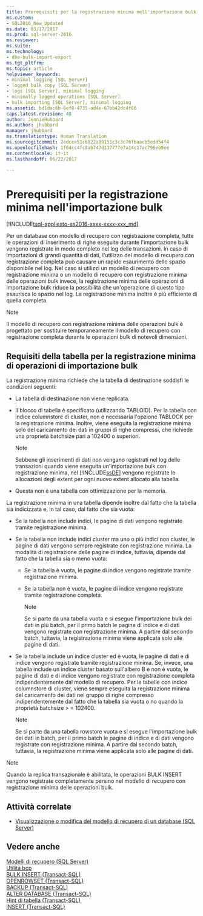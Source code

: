 ```yaml
---
title: Prerequisiti per la registrazione minima nell'importazione bulk | Microsoft Docs
ms.custom:
- SQL2016_New_Updated
ms.date: 03/17/2017
ms.prod: sql-server-2016
ms.reviewer: 
ms.suite: 
ms.technology:
- dbe-bulk-import-export
ms.tgt_pltfrm: 
ms.topic: article
helpviewer_keywords:
- minimal logging [SQL Server]
- logged bulk copy [SQL Server]
- logs [SQL Server], minimal logging
- minimally logged operations [SQL Server]
- bulk importing [SQL Server], minimal logging
ms.assetid: bd1dac6b-6ef8-4735-ad4e-67bb42dc4f66
caps.latest.revision: 48
author: JennieHubbard
ms.author: jhubbard
manager: jhubbard
ms.translationtype: Human Translation
ms.sourcegitcommit: 2edcce51c6822a89151c3c3c76fbaacb5edd54f4
ms.openlocfilehash: 1f64cc4fc8ab747d137777e7a14c17ac796eb9ee
ms.contentlocale: it-it
ms.lasthandoff: 06/22/2017

---
```

# <a name="prerequisites-for-minimal-logging-in-bulk-import"></a>Prerequisiti per la registrazione minima nell'importazione bulk
[!INCLUDE[tsql-appliesto-ss2016-xxxx-xxxx-xxx_md](../../includes/tsql-appliesto-ss2016-xxxx-xxxx-xxx-md.md)]

  Per un database con modello di recupero con registrazione completa, tutte le operazioni di inserimento di righe eseguite durante l'importazione bulk vengono registrate in modo completo nel log delle transazioni. In caso di importazioni di grandi quantità di dati, l'utilizzo del modello di recupero con registrazione completa può causare un rapido esaurimento dello spazio disponibile nel log. Nel caso si utilizzi un modello di recupero con registrazione minima o un modello di recupero con registrazione minima delle operazioni bulk invece, la registrazione minima delle operazioni di importazione bulk riduce la possibilità che un'operazione di questo tipo esaurisca lo spazio nel log. La registrazione minima inoltre è più efficiente di quella completa.  
  
> [!NOTE]  
>  Il modello di recupero con registrazione minima delle operazioni bulk è progettato per sostituire temporaneamente il modello di recupero con registrazione completa durante le operazioni bulk di notevoli dimensioni.  
  
## <a name="table-requirements-for-minimally-logging-bulk-import-operations"></a>Requisiti della tabella per la registrazione minima di operazioni di importazione bulk  
 La registrazione minima richiede che la tabella di destinazione soddisfi le condizioni seguenti:  
  
-   La tabella di destinazione non viene replicata.  
  
-   Il blocco di tabella è specificato (utilizzando TABLOID). Per la tabella con indice columnstore di cluster, non è necessaria l'opzione TABLOCK per la registrazione minima.  Inoltre, viene eseguita la registrazione minima solo del caricamento dei dati in gruppi di righe compressi, che richiede una proprietà batchsize pari a 102400 o superiori.  
  
    > [!NOTE]  
    >  Sebbene gli inserimenti di dati non vengano registrati nel log delle transazioni quando viene eseguita un'importazione bulk con registrazione minima, nel [!INCLUDE[ssDE](../../includes/ssde-md.md)] vengono registrate le allocazioni degli extent per ogni nuovo extent allocato alla tabella.  
  
-   Questa non è una tabella con ottimizzazione per la memoria.  
  
 La registrazione minima in una tabella dipende inoltre dal fatto che la tabella sia indicizzata e, in tal caso, dal fatto che sia vuota:  
  
-   Se la tabella non include indici, le pagine di dati vengono registrate tramite registrazione minima.  
  
-   Se la tabella non include indici cluster ma uno o più indici non cluster, le pagine di dati vengono sempre registrate con registrazione minima. La modalità di registrazione delle pagine di indice, tuttavia, dipende dal fatto che la tabella sia o meno vuota:  
  
    -   Se la tabella è vuota, le pagine di indice vengono registrate tramite registrazione minima.  
  
    -   Se la tabella non è vuota, le pagine di indice vengono registrate tramite registrazione completa.  
  
        > [!NOTE]  
        >  Se si parte da una tabella vuota e si esegue l'importazione bulk dei dati in più batch, per il primo batch le pagine di indice e di dati vengono registrate con registrazione minima. A partire dal secondo batch, tuttavia, la registrazione minima viene applicata solo alle pagine di dati.  
  
-   Se la tabella include un indice cluster ed è vuota, le pagine di dati e di indice vengono registrate tramite registrazione minima. Se, invece, una tabella include un indice cluster basato sull'albero B e non è vuota, le pagine di dati e di indice vengono registrate con registrazione completa indipendentemente dal modello di recupero. Per le tabelle con indice columnstore di cluster, viene sempre eseguita la registrazione minima del caricamento dei dati nel gruppo di righe compresso indipendentemente dal fatto che la tabella sia vuota o no quando la proprietà batchsize > = 102400.  
  
    > [!NOTE]  
    >  Se si parte da una tabella rowstore vuota e si esegue l'importazione bulk dei dati in batch, per il primo batch le pagine di indice e di dati vengono registrate con registrazione minima. A partire dal secondo batch, tuttavia, la registrazione minima viene applicata solo alle pagine di dati.  
  
> [!NOTE]  
>  Quando la replica transazionale è abilitata, le operazioni BULK INSERT vengono registrate completamente persino nel modello di recupero con registrazione minima delle operazioni bulk.  
  
##  <a name="RelatedTasks"></a> Attività correlate  
  
-   [Visualizzazione o modifica del modello di recupero di un database &#40;SQL Server&#41;](../../relational-databases/backup-restore/view-or-change-the-recovery-model-of-a-database-sql-server.md)  
  
  
## <a name="see-also"></a>Vedere anche  
 [Modelli di recupero &#40;SQL Server&#41;](../../relational-databases/backup-restore/recovery-models-sql-server.md)   
 [Utilità bcp](../../tools/bcp-utility.md)   
 [BULK INSERT &#40;Transact-SQL&#41;](../../t-sql/statements/bulk-insert-transact-sql.md)   
 [OPENROWSET &#40;Transact-SQL&#41;](../../t-sql/functions/openrowset-transact-sql.md)   
 [BACKUP &#40;Transact-SQL&#41;](../../t-sql/statements/backup-transact-sql.md)   
 [ALTER DATABASE &#40;Transact-SQL&#41;](../../t-sql/statements/alter-database-transact-sql.md)   
 [Hint di tabella &#40;Transact-SQL&#41;](../../t-sql/queries/hints-transact-sql-table.md)   
 [INSERT &#40;Transact-SQL&#41;](../../t-sql/statements/insert-transact-sql.md)  
  
  
